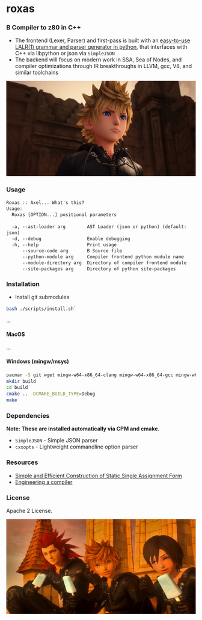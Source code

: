 # roxas

### B Compiler to z80 in C++

* The frontend (Lexer, Parser) and first-pass is built with an [easy-to-use LALR(1) grammar and parser generator in python](https://github.com/jahan-addison/xion/tree/master), that interfaces with C++ via libpython or json via `SimpleJSON`
* The backend will focus on modern work in SSA, Sea of Nodes, and compiler optimizations through IR breakthroughs in LLVM, gcc, V8, and similar toolchains


<img src="docs/images/roxas-3.png" width="800px" alt="sunil sapkota twitter" > </img>


### Usage

```
Roxas :: Axel... What's this?
Usage:
  Roxas [OPTION...] positional parameters

  -a, --ast-loader arg        AST Loader (json or python) (default: json)
  -d, --debug                 Enable debugging
  -h, --help                  Print usage
      --source-code arg       B Source file
      --python-module arg     Compiler frontend python module name
      --module-directory arg  Directory of compiler frontend module
      --site-packages arg     Directory of python site-packages
```

### Installation

* Install git submodules

```bash
bash ./scripts/install.sh`
```

...

#### MacOS

...

#### Windows (mingw/msys)

```bash
pacman -S git wget mingw-w64-x86_64-clang mingw-w64-x86_64-gcc mingw-w64-x86_64-ninja mingw-w64-x86_64-cmake make mingw-w64-x86_64-python3 autoconf libtool
mkdir build
cd build
cmake .. -DCMAKE_BUILD_TYPE=Debug
make

```

### Dependencies

**Note: These are installed automatically via CPM and cmake.**

* `SimpleJSON` - Simple JSON parser
* `cxxopts` - Lightweight commandline option parser

### Resources

* [Simple and Efficient Construction of Static Single
Assignment Form](https://c9x.me/compile/bib/braun13cc.pdf)
* [Engineering a compiler](https://shop.elsevier.com/books/engineering-a-compiler/cooper/978-0-12-815412-0)

### License

Apache 2 License.


![img2](docs/images/roxas-xion-axel.png)